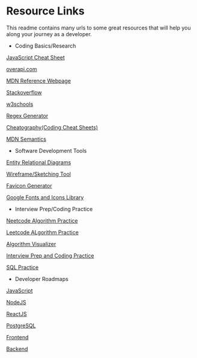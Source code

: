 # Resource Links

This readme contains many urls to some great resources that will help you along your journey as a developer.

- Coding Basics/Research

[JavaScript Cheat Sheet](https://websitesetup.org/wp-content/uploads/2020/09/Javascript-Cheat-Sheet.pdf)

[overapi.com](https://overapi.com/)

[MDN Reference Webpage](https://developer.mozilla.org/en-US/docs/Web#web_technology_references)

[Stackoverflow](https://stackoverflow.com/)

[w3schools](https://www.w3schools.com/)

[Regex Generator](https://regexr.com/)

[Cheatography(Coding Cheat Sheets)](https://cheatography.com/davechild/cheat-sheets/html4/)

[MDN Semantics](https://developer.mozilla.org/en-US/docs/Glossary/Semantics)

- Software Development Tools

[Entity Relational Diagrams](https://app.diagrams.net/)

[Wireframe/Sketching Tool](https://excalidraw.com/)

[Favicon Generator](https://favicon.io/favicon-converter/)

[Google Fonts and Icons Library](https://fonts.google.com/?icon.style=Two+tone&icon.set=Material+Icons)

- Interview Prep/Coding Practice

[Neetcode Algorithm Practice](https://neetcode.io/)

[Leetcode ALgorithm Practice](https://leetcode.com/)

[Algorithm Visualizer](https://algorithm-visualizer.org/)

[Interview Prep and Coding Practice](https://www.hackerrank.com/)

[SQL Practice](https://www.sql-practice.com/)

- Developer Roadmaps

[JavaScript](https://roadmap.sh/javascript)

[NodeJS](https://roadmap.sh/nodejs)

[ReactJS](https://roadmap.sh/react)

[PostgreSQL](https://roadmap.sh/postgresql-dba)

[Frontend](https://roadmap.sh/frontend)

[Backend](https://roadmap.sh/backend)
